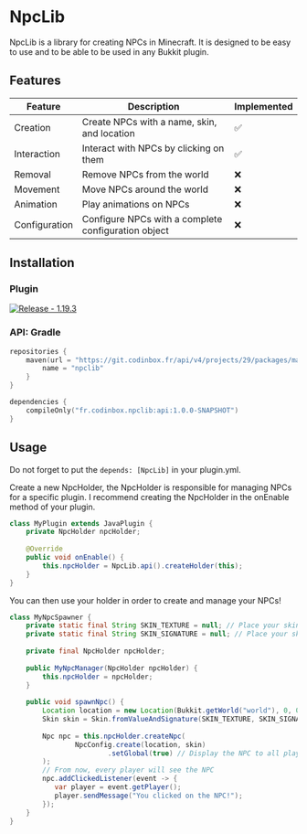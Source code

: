 # NpcLib

NpcLib is a library for creating NPCs in Minecraft. 
It is designed to be easy to use and to be able to be used in any Bukkit plugin.

## Features

| Feature | Description                                         | Implemented |
| --- |-----------------------------------------------------| --- |
| Creation | Create NPCs with a name, skin, and location         | ✅ |
| Interaction | Interact with NPCs by clicking on them              | ✅ |
| Removal | Remove NPCs from the world                          | ❌ |
| Movement | Move NPCs around the world                          | ❌ |
| Animation | Play animations on NPCs                             | ❌ |
| Configuration | Configure NPCs with a complete configuration object | ❌ |

## Installation

### Plugin

[![Release - 1.19.3](https://img.shields.io/badge/Release-1.19.3-2ea44f)](https://git.codinbox.fr/api/v4/projects/29/jobs/artifacts/master/raw/core/build/libs/npclib-1.0.0-SNAPSHOT-all.jar?job=build-deploy)

### API: Gradle

```kotlin
repositories {
    maven(url = "https://git.codinbox.fr/api/v4/projects/29/packages/maven") {
        name = "npclib"
    }
}

dependencies {
    compileOnly("fr.codinbox.npclib:api:1.0.0-SNAPSHOT")
}
```

## Usage

Do not forget to put the `depends: [NpcLib]` in your plugin.yml.

Create a new NpcHolder, the NpcHolder is responsible for managing NPCs for a specific plugin.
I recommend creating the NpcHolder in the onEnable method of your plugin.

````java
class MyPlugin extends JavaPlugin {
    private NpcHolder npcHolder;
    
    @Override
    public void onEnable() {
        this.npcHolder = NpcLib.api().createHolder(this);
    }
}
````

You can then use your holder in order to create and manage your NPCs!

````java
class MyNpcSpawner {
    private static final String SKIN_TEXTURE = null; // Place your skin texture here
    private static final String SKIN_SIGNATURE = null; // Place your skin signature here
    
    private final NpcHolder npcHolder;
    
    public MyNpcManager(NpcHolder npcHolder) {
        this.npcHolder = npcHolder;
    }
    
    public void spawnNpc() {
        Location location = new Location(Bukkit.getWorld("world"), 0, 0, 0); // The NPC location
        Skin skin = Skin.fromValueAndSignature(SKIN_TEXTURE, SKIN_SIGNATURE); // The NPC skin
        
        Npc npc = this.npcHolder.createNpc(
                NpcConfig.create(location, skin)
                        .setGlobal(true) // Display the NPC to all players
        );
        // From now, every player will see the NPC
        npc.addClickedListener(event -> {
           var player = event.getPlayer();
           player.sendMessage("You clicked on the NPC!");
        });
    }
}
````
